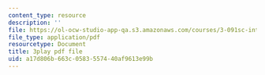 ```yaml
---
content_type: resource
description: ''
file: https://ol-ocw-studio-app-qa.s3.amazonaws.com/courses/3-091sc-introduction-to-solid-state-chemistry-fall-2010/a17d806b663c0583557440af9613e99b_cMaryERGZmY.pdf
file_type: application/pdf
resourcetype: Document
title: 3play pdf file
uid: a17d806b-663c-0583-5574-40af9613e99b
---
```

